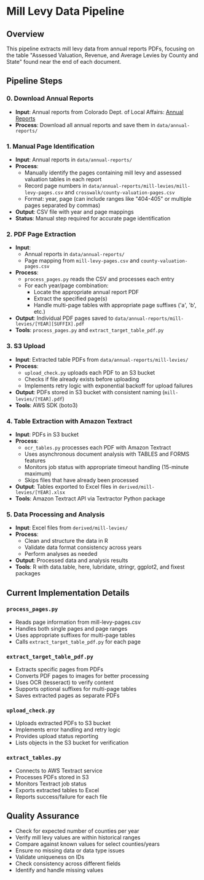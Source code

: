 # Mill Levy Data Pipeline

## Overview
This pipeline extracts mill levy data from annual reports PDFs, focusing on the table "Assessed Valuation, Revenue, and Average Levies by County and State" found near the end of each document.

## Pipeline Steps

### 0. Download Annual Reports
- **Input**: Annual reports from Colorado Dept. of Local Affairs: [Annual Reports](https://drive.google.com/drive/folders/1L2hUG8ds64Wkud307-KZ89aOdJpkFgeN)
- **Process**: Download all annual reports and save them in `data/annual-reports/`

### 1. Manual Page Identification
- **Input**: Annual reports in `data/annual-reports/`
- **Process**: 
  - Manually identify the pages containing mill levy and assessed valuation tables in each report
  - Record page numbers in `data/annual-reports/mill-levies/mill-levy-pages.csv` and `crosswalk/county-valuation-pages.csv`
  - Format: year, page (can include ranges like "404-405" or multiple pages separated by commas)
- **Output**: CSV file with year and page mappings
- **Status**: Manual step required for accurate page identification

### 2. PDF Page Extraction
- **Input**: 
  - Annual reports in `data/annual-reports/`
  - Page mapping from `mill-levy-pages.csv` and `county-valuation-pages.csv`
- **Process**: 
  - `process_pages.py` reads the CSV and processes each entry
  - For each year/page combination:
    - Locate the appropriate annual report PDF
    - Extract the specified page(s)
    - Handle multi-page tables with appropriate page suffixes ('a', 'b', etc.)
- **Output**: Individual PDF pages saved to `data/annual-reports/mill-levies/[YEAR][SUFFIX].pdf`
- **Tools**: `process_pages.py` and `extract_target_table_pdf.py`

### 3. S3 Upload
- **Input**: Extracted table PDFs from `data/annual-reports/mill-levies/`
- **Process**:
  - `upload_check.py` uploads each PDF to an S3 bucket
  - Checks if file already exists before uploading
  - Implements retry logic with exponential backoff for upload failures
- **Output**: PDFs stored in S3 bucket with consistent naming (`mill-levies/[YEAR].pdf`)
- **Tools**: AWS SDK (boto3)

### 4. Table Extraction with Amazon Textract
- **Input**: PDFs in S3 bucket
- **Process**:
  - `ocr_tables.py` processes each PDF with Amazon Textract
  - Uses asynchronous document analysis with TABLES and FORMS features
  - Monitors job status with appropriate timeout handling (15-minute maximum)
  - Skips files that have already been processed
- **Output**: Tables exported to Excel files in `derived/mill-levies/[YEAR].xlsx`
- **Tools**: Amazon Textract API via Textractor Python package

### 5. Data Processing and Analysis
- **Input**: Excel files from `derived/mill-levies/`
- **Process**: 
  - Clean and structure the data in R
  - Validate data format consistency across years
  - Perform analyses as needed
- **Output**: Processed data and analysis results
- **Tools**: R with data.table, here, lubridate, stringr, ggplot2, and fixest packages

## Current Implementation Details

### `process_pages.py`
- Reads page information from mill-levy-pages.csv
- Handles both single pages and page ranges
- Uses appropriate suffixes for multi-page tables
- Calls `extract_target_table_pdf.py` for each page

### `extract_target_table_pdf.py`
- Extracts specific pages from PDFs
- Converts PDF pages to images for better processing
- Uses OCR (tesseract) to verify content
- Supports optional suffixes for multi-page tables
- Saves extracted pages as separate PDFs

### `upload_check.py`
- Uploads extracted PDFs to S3 bucket
- Implements error handling and retry logic
- Provides upload status reporting
- Lists objects in the S3 bucket for verification

### `extract_tables.py`
- Connects to AWS Textract service
- Processes PDFs stored in S3
- Monitors Textract job status
- Exports extracted tables to Excel
- Reports success/failure for each file

## Quality Assurance
- Check for expected number of counties per year
- Verify mill levy values are within historical ranges
- Compare against known values for select counties/years
- Ensure no missing data or data type issues
- Validate uniqueness on IDs
- Check consistency across different fields
- Identify and handle missing values